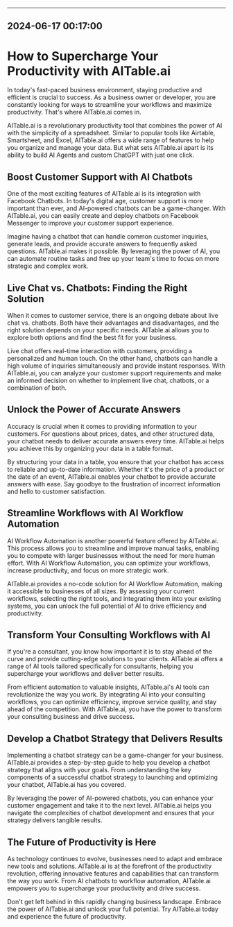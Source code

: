 

---------------------------------------------
2024-06-17 00:17:00
---------------------------------------------

# How to Supercharge Your Productivity with AITable.ai

In today's fast-paced business environment, staying productive and efficient is crucial to success. As a business owner or developer, you are constantly looking for ways to streamline your workflows and maximize productivity. That's where AITable.ai comes in.

AITable.ai is a revolutionary productivity tool that combines the power of AI with the simplicity of a spreadsheet. Similar to popular tools like Airtable, Smartsheet, and Excel, AITable.ai offers a wide range of features to help you organize and manage your data. But what sets AITable.ai apart is its ability to build AI Agents and custom ChatGPT with just one click.

## Boost Customer Support with AI Chatbots

One of the most exciting features of AITable.ai is its integration with Facebook Chatbots. In today's digital age, customer support is more important than ever, and AI-powered chatbots can be a game-changer. With AITable.ai, you can easily create and deploy chatbots on Facebook Messenger to improve your customer support experience.

Imagine having a chatbot that can handle common customer inquiries, generate leads, and provide accurate answers to frequently asked questions. AITable.ai makes it possible. By leveraging the power of AI, you can automate routine tasks and free up your team's time to focus on more strategic and complex work.

## Live Chat vs. Chatbots: Finding the Right Solution

When it comes to customer service, there is an ongoing debate about live chat vs. chatbots. Both have their advantages and disadvantages, and the right solution depends on your specific needs. AITable.ai allows you to explore both options and find the best fit for your business.

Live chat offers real-time interaction with customers, providing a personalized and human touch. On the other hand, chatbots can handle a high volume of inquiries simultaneously and provide instant responses. With AITable.ai, you can analyze your customer support requirements and make an informed decision on whether to implement live chat, chatbots, or a combination of both.

## Unlock the Power of Accurate Answers

Accuracy is crucial when it comes to providing information to your customers. For questions about prices, dates, and other structured data, your chatbot needs to deliver accurate answers every time. AITable.ai helps you achieve this by organizing your data in a table format.

By structuring your data in a table, you ensure that your chatbot has access to reliable and up-to-date information. Whether it's the price of a product or the date of an event, AITable.ai enables your chatbot to provide accurate answers with ease. Say goodbye to the frustration of incorrect information and hello to customer satisfaction.

## Streamline Workflows with AI Workflow Automation

AI Workflow Automation is another powerful feature offered by AITable.ai. This process allows you to streamline and improve manual tasks, enabling you to compete with larger businesses without the need for more human effort. With AI Workflow Automation, you can optimize your workflows, increase productivity, and focus on more strategic work.

AITable.ai provides a no-code solution for AI Workflow Automation, making it accessible to businesses of all sizes. By assessing your current workflows, selecting the right tools, and integrating them into your existing systems, you can unlock the full potential of AI to drive efficiency and productivity.

## Transform Your Consulting Workflows with AI

If you're a consultant, you know how important it is to stay ahead of the curve and provide cutting-edge solutions to your clients. AITable.ai offers a range of AI tools tailored specifically for consultants, helping you supercharge your workflows and deliver better results.

From efficient automation to valuable insights, AITable.ai's AI tools can revolutionize the way you work. By integrating AI into your consulting workflows, you can optimize efficiency, improve service quality, and stay ahead of the competition. With AITable.ai, you have the power to transform your consulting business and drive success.

## Develop a Chatbot Strategy that Delivers Results

Implementing a chatbot strategy can be a game-changer for your business. AITable.ai provides a step-by-step guide to help you develop a chatbot strategy that aligns with your goals. From understanding the key components of a successful chatbot strategy to launching and optimizing your chatbot, AITable.ai has you covered.

By leveraging the power of AI-powered chatbots, you can enhance your customer engagement and take it to the next level. AITable.ai helps you navigate the complexities of chatbot development and ensures that your strategy delivers tangible results.

## The Future of Productivity is Here

As technology continues to evolve, businesses need to adapt and embrace new tools and solutions. AITable.ai is at the forefront of the productivity revolution, offering innovative features and capabilities that can transform the way you work. From AI chatbots to workflow automation, AITable.ai empowers you to supercharge your productivity and drive success.

Don't get left behind in this rapidly changing business landscape. Embrace the power of AITable.ai and unlock your full potential. Try AITable.ai today and experience the future of productivity.